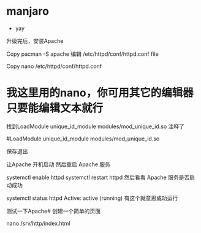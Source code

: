 # manjaro

- yay

升级完后，安装Apache

Copy
pacman -S apache
编辑 /etc/httpd/conf/httpd.conf file

Copy
nano /etc/httpd/conf/httpd.conf
# 我这里用的nano，你可用其它的编辑器只要能编辑文本就行
找到LoadModule unique_id_module modules/mod_unique_id.so 注释了

#LoadModule unique_id_module modules/mod_unique_id.so

保存退出

让Apache 开机启动 然后重启 Apache 服务

systemctl enable httpd
systemctl restart httpd	
然后看看 Apache 服务是否启动成功

systemctl status httpd
Active: active (running) 有这个就意思成功运行

测试一下Apache#
创建一个简单的页面

nano /srv/http/index.html